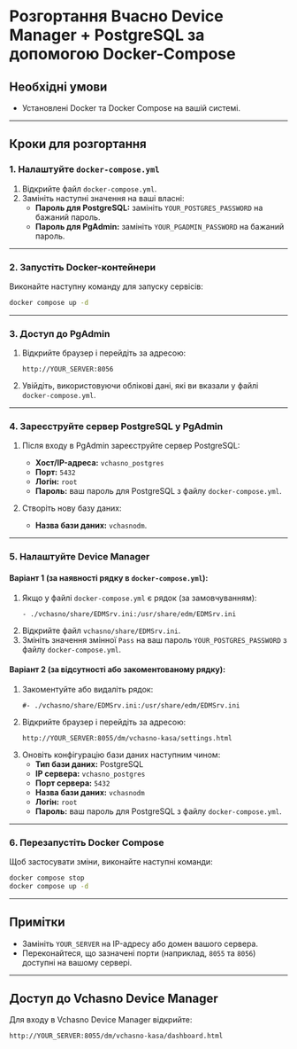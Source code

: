 # Розгортання Вчасно Device Manager + PostgreSQL за допомогою Docker-Compose

## Необхідні умови
- Установлені Docker та Docker Compose на вашій системі.

---

## Кроки для розгортання

### 1. Налаштуйте `docker-compose.yml`
1. Відкрийте файл `docker-compose.yml`.
2. Замініть наступні значення на ваші власні:
   - **Пароль для PostgreSQL:** замініть `YOUR_POSTGRES_PASSWORD` на бажаний пароль.
   - **Пароль для PgAdmin:** замініть `YOUR_PGADMIN_PASSWORD` на бажаний пароль.

---

### 2. Запустіть Docker-контейнери
Виконайте наступну команду для запуску сервісів:
```bash
docker compose up -d
```

---

### 3. Доступ до PgAdmin
1. Відкрийте браузер і перейдіть за адресою:
   ```
   http://YOUR_SERVER:8056
   ```
2. Увійдіть, використовуючи облікові дані, які ви вказали у файлі `docker-compose.yml`.

---

### 4. Зареєструйте сервер PostgreSQL у PgAdmin
1. Після входу в PgAdmin зареєструйте сервер PostgreSQL:
   - **Хост/ІP-адреса:** `vchasno_postgres`
   - **Порт:** `5432`
   - **Логін:** `root`
   - **Пароль:** ваш пароль для PostgreSQL з файлу `docker-compose.yml`.

2. Створіть нову базу даних:
   - **Назва бази даних:** `vchasnodm`.

---

### 5. Налаштуйте Device Manager

#### Варіант 1 (за наявності рядку в `docker-compose.yml`):
1. Якщо у файлі `docker-compose.yml` є рядок (за замовчуванням):
   ```
   - ./vchasno/share/EDMSrv.ini:/usr/share/edm/EDMSrv.ini
   ```
2. Відкрийте файл `vchasno/share/EDMSrv.ini`.
3. Змініть значення змінної `Pass` на ваш пароль `YOUR_POSTGRES_PASSWORD` з файлу `docker-compose.yml`.

#### Варіант 2 (за відсутності або закоментованому рядку):
1. Закоментуйте або видаліть рядок:
   ```
   #- ./vchasno/share/EDMSrv.ini:/usr/share/edm/EDMSrv.ini
   ```
2. Відкрийте браузер і перейдіть за адресою:
   ```
   http://YOUR_SERVER:8055/dm/vchasno-kasa/settings.html
   ```
3. Оновіть конфігурацію бази даних наступним чином:
   - **Тип бази даних:** PostgreSQL
   - **IP сервера:** `vchasno_postgres`
   - **Порт сервера:** `5432`
   - **Назва бази даних:** `vchasnodm`
   - **Логін:** `root`
   - **Пароль:** ваш пароль для PostgreSQL з файлу `docker-compose.yml`.

---

### 6. Перезапустіть Docker Compose
Щоб застосувати зміни, виконайте наступні команди:
```bash
docker compose stop
docker compose up -d
```

---

## Примітки
- Замініть `YOUR_SERVER` на IP-адресу або домен вашого сервера.
- Переконайтеся, що зазначені порти (наприклад, `8055` та `8056`) доступні на вашому сервері.

---

## Доступ до Vchasno Device Manager
Для входу в Vchasno Device Manager відкрийте:
```
http://YOUR_SERVER:8055/dm/vchasno-kasa/dashboard.html
```
